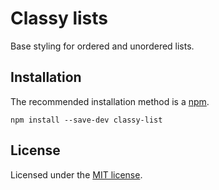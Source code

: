 # Classy lists

Base styling for ordered and unordered lists.

## Installation

The recommended installation method is a [npm](https://www.npmjs.com/).

```shell
npm install --save-dev classy-list
```

## License

Licensed under the [MIT license](http://mit-license.org/vitalk).

